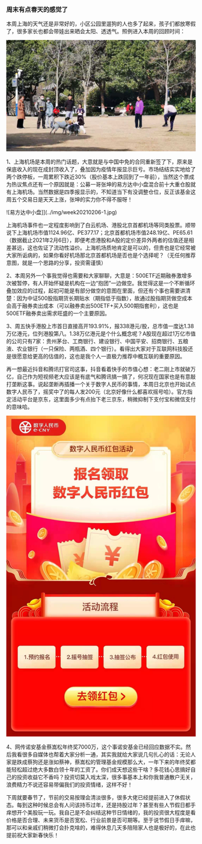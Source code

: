 ### 周末有点春天的感觉了

本周上海的天气还是非常好的，小区公园里遛狗的人也多了起来，孩子们都放寒假了，很多家长也都会带娃出来晒会太阳、透透气。照例进入本周的回顾时间：

![春天小花园](../img/week20210206-0.jpg)

1、上海机场是本周的热门话题，大意就是与中国中免的合同重新签了下，原来是保底收入的现在成封顶收入了，叠加因为疫情年报显示巨亏。市场结结实实地给了两个跌停板，一周累积下跌近30%（股价基本上跌回到了一年前），当然这个票成为热议焦点还有一个原因就是：公募一哥张坤的易方达中小盘混合前十大重仓股就有上海机场。当然数据是四季报显示的，不知道当下有没调整仓位，反正该基金这周五个交易日是天天上涨，张坤的实力你不得不服呀！

![易方达中小盘]](../img/week20210206-1.jpg) 

上海机场事件也一定程度影响到了白云机场、港股北京首都机场等同类股票。顺带说下上海机场市值1124.96亿、PE377.17；北京首都机场市值248.19亿、PE65.61（数据截止2021年2月6日），即便考虑港股和A股的定价差异外两者的估值还是相差甚远，这也佐证了流动性溢价。上海机场质地肯定是可以的，但贵也是它经常被大家所诟病的，如果你看好机场那北京首都机场是否也是个选择呢？（无任何推荐意图，就是一个思路的分享，投资需谨慎）

2、本周另外一个事我觉得也需要和大家聊聊，大意是：500ETF近期融券激增多次被暂停，有人开始怀疑是机构在一边“抱团”一边做空。我觉得这是一个不断循环叠加效应的过程，起初可能是有部分做空的意图在里面，但还有个事也需要讲清楚：因为中证500股指期货长期贴水（期指低于指数），故通过股指期货做空成本会高于融券卖出成本（可以融券卖出500ETF+买入500期指套利），这也是500ETF融券卖出需求旺盛的一个主要原因。

3、周五快手港股上市首日直接高开193.91%，报338港元/股，总市值一度达1.38万亿港元，位列港股第八。1.38万亿港元是个什么概念呢？A股现在超过1万亿市值的公司只有7家：贵州茅台、工商银行、建设银行、中国平安、招商银行、五粮液、农业银行（一只保险、两瓶酒、四个银行）。看得出大家对于互联网科技股还是很愿意给更高的估值的，这也是我个人一直极力推荐中概互联的重要原因。

再一想最近抖音和腾讯打官司这事，抖音看着快手的市值心想：老二刚上市就破万亿，自己作为短视频老大应该是有底气和腾讯搞一搞了，何况现在国家也是有意敲打垄断这事。说起垄断再插播一个关于数字人民币的事情，本周日北京也开始试点数字人民币了，摇奖中了的每人发200元（北京好像什么都喜欢摇号哈）。官方指定活动平台是京东，这里面多少有点抬下老三京东，稍微抑制下支付宝和微信支付的意味哈。

![数字币](../img/week20210206-2.jpg) 

4、网传诺安基金蔡嵩松年终奖7000万，这个事诺安基金已经回应数据不实。然后我看很多自媒体也帮着大家分析一通，其实我就给大家说几句扎心的话：无论人家是跌成蔡狗还是涨如蔡神，蔡嵩松的管理基金规模那么大，一年下来的年终奖都能轻松超过绝大多数白领十年的工资了。你们成天想这些干啥？多花钱心思搞好自己的投资收益它不香吗？投资切莫入戏太深，很多事基本上和你我普通散户无关，浪费精力不说还容易带偏我们的投资情绪，这样不好！

下周就要春节了，节前的交易按理会清淡很多，很多大佬已经提前进入了休假状态。每到这种时候总会有人问该持币过年，还是持股过年？甚至有些人节假日都手痒想开个美股玩一玩。我自己是不会纠结这种节日情绪的，我的投资很大程度是看价格是否合理、未来货币是否宽松、行业前景是否可期等。至于说节假日手痒嘛，那可以和亲戚们稍微打会扑克啥的，难得休息几天多陪陪家人也是极好的，在此也提前祝大家新春快乐！

